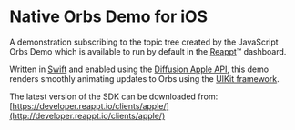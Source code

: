 # Native Orbs Demo for iOS

A demonstration subscribing to the topic tree created by the JavaScript Orbs Demo which is available
to run by default in the [Reappt](https://www.reappt.io/)&trade; dashboard.

Written in [Swift](https://developer.apple.com/swift/)
and enabled using the
[Diffusion Apple API](https://developer.reappt.io/docs/apple/),
this demo renders smoothly animating updates to Orbs using the
[UIKit framework](https://developer.apple.com/library/ios/documentation/UIKit/Reference/UIKit_Framework/).

The latest version of the SDK can be downloaded from:<br />
[https://developer.reappt.io/clients/apple/](http://developer.reappt.io/clients/apple/)
